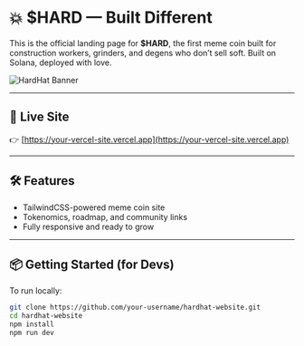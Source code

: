 # 💥 $HARD — Built Different

This is the official landing page for **$HARD**, the first meme coin built for construction workers, grinders, and degens who don’t sell soft. Built on Solana, deployed with love.

![HardHat Banner](https://your-image-link.com) <!-- Optional logo/banner -->

---

## 🚧 Live Site

👉 [https://your-vercel-site.vercel.app](https://your-vercel-site.vercel.app)

---

## 🛠 Features

- TailwindCSS-powered meme coin site
- Tokenomics, roadmap, and community links
- Fully responsive and ready to grow

---

## 📦 Getting Started (for Devs)

To run locally:

```bash
git clone https://github.com/your-username/hardhat-website.git
cd hardhat-website
npm install
npm run dev
